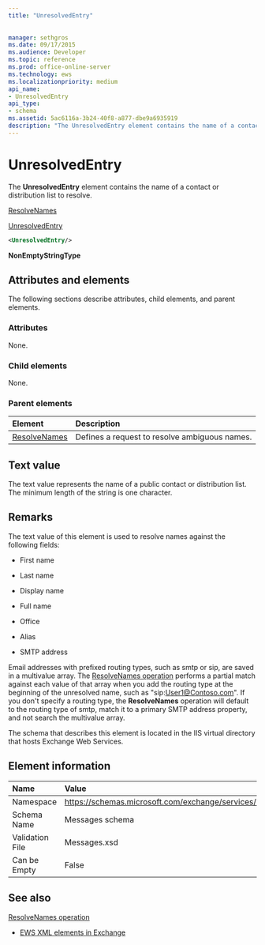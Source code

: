 ```yaml
---
title: "UnresolvedEntry"
 
 
manager: sethgros
ms.date: 09/17/2015
ms.audience: Developer
ms.topic: reference
ms.prod: office-online-server
ms.technology: ews
ms.localizationpriority: medium
api_name:
- UnresolvedEntry
api_type:
- schema
ms.assetid: 5ac6116a-3b24-40f8-a877-dbe9a6935919
description: "The UnresolvedEntry element contains the name of a contact or distribution list to resolve."
---
```


# UnresolvedEntry

The **UnresolvedEntry** element contains the name of a contact or distribution list to resolve. 
  
[ResolveNames](resolvenames.md)
  
[UnresolvedEntry](unresolvedentry.md)
  
```xml
<UnresolvedEntry/>
```

 **NonEmptyStringType**
## Attributes and elements

The following sections describe attributes, child elements, and parent elements.
  
### Attributes

None.
  
### Child elements

None.
  
### Parent elements

|**Element**|**Description**|
|:-----|:-----|
|[ResolveNames](resolvenames.md) <br/> |Defines a request to resolve ambiguous names.  <br/> |
   
## Text value

The text value represents the name of a public contact or distribution list. The minimum length of the string is one character.
  
## Remarks

The text value of this element is used to resolve names against the following fields:
  
- First name
    
- Last name
    
- Display name
    
- Full name
    
- Office
    
- Alias
    
- SMTP address
    
Email addresses with prefixed routing types, such as smtp or sip, are saved in a multivalue array. The [ResolveNames operation](resolvenames-operation.md) performs a partial match against each value of that array when you add the routing type at the beginning of the unresolved name, such as "sip:User1@Contoso.com". If you don't specify a routing type, the **ResolveNames** operation will default to the routing type of smtp, match it to a primary SMTP address property, and not search the multivalue array. 
  
The schema that describes this element is located in the IIS virtual directory that hosts Exchange Web Services.
  
## Element information

|**Name**|**Value**|
|:-----|:-----|
|Namespace  <br/> |https://schemas.microsoft.com/exchange/services/2006/messages  <br/> |
|Schema Name  <br/> |Messages schema  <br/> |
|Validation File  <br/> |Messages.xsd  <br/> |
|Can be Empty  <br/> |False  <br/> |
   
## See also



[ResolveNames operation](resolvenames-operation.md)


- [EWS XML elements in Exchange](ews-xml-elements-in-exchange.md)

